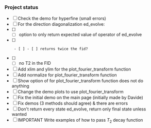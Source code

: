 ### Project status

- [ ] Check the demo for hyperfine (small errors) 
- [ ] For the direction diagonalization ed_evolve:
- [ ] - [ ] option to only return expected value of operator of ed_evolve
- [ ]      - [ ] - [ ] returns twice the fid?
- [ ] - [ ] no T2 in the FID
- [ ] Add xlim and ylim for the plot_fourier_transform function
- [ ] Add normalize for plot_fourier_transform function
- [ ] Show option of for plot_fourier_transform function does not do anything
- [ ] Change the demo plots to use plot_fourier_transform
- [ ] Fix the initial demo on the main page (initially made by Davide)
- [ ] Fix demos (3 methods should agree) & there are errors
- [ ] Don't return every state ed_evolve, return only final state unless wanted
- [ ] IMPORTANT Write examples of how to pass $T_2$ decay function
